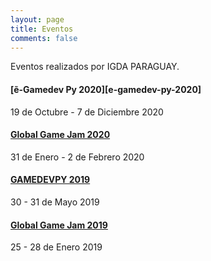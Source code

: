 ```yaml
---
layout: page
title: Eventos
comments: false
---
```


Eventos realizados por IGDA PARAGUAY.

#### [ẽ-Gamedev Py 2020][e-gamedev-py-2020]

19 de Octubre - 7 de Diciembre 2020

#### [Global Game Jam 2020][ggj2020]

31 de Enero - 2 de Febrero 2020

#### [GAMEDEVPY 2019][gamedevpy2019]

30 - 31 de Mayo 2019

#### [Global Game Jam 2019][ggj2019]

25 - 28 de Enero 2019

[ggj2019]:/eventos/ggj2019
[gamedevpy2019]:/eventos/gamedevpy2019
[ggj2020]:/eventos/ggj2020